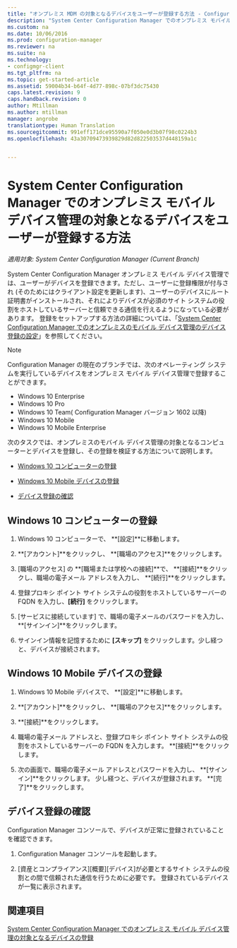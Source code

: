 ```yaml
---
title: "オンプレミス MDM の対象となるデバイスをユーザーが登録する方法 - Configuration Manager | Microsoft Docs"
description: "System Center Configuration Manager でのオンプレミス モバイル デバイス管理の対象となるデバイスをユーザーが登録する方法について説明します。"
ms.custom: na
ms.date: 10/06/2016
ms.prod: configuration-manager
ms.reviewer: na
ms.suite: na
ms.technology:
- configmgr-client
ms.tgt_pltfrm: na
ms.topic: get-started-article
ms.assetid: 59004b34-b64f-4d77-898c-07bf3dc75430
caps.latest.revision: 9
caps.handback.revision: 0
author: Mtillman
ms.author: mtillman
manager: angrobe
translationtype: Human Translation
ms.sourcegitcommit: 991eff171dce95590a7f050e0d3b07f98c0224b3
ms.openlocfilehash: 43a30709473939829d82d822503537d448159a1c


---
```

# <a name="how-users-enroll-devices-with-on-premises-mobile-device-management-in-system-center-configuration-manager"></a>System Center Configuration Manager でのオンプレミス モバイル デバイス管理の対象となるデバイスをユーザーが登録する方法

*適用対象: System Center Configuration Manager (Current Branch)*

System Center Configuration Manager オンプレミス モバイル デバイス管理では、ユーザーがデバイスを登録できます。ただし、ユーザーに登録権限が付与され (そのためにはクライアント設定を更新します)、ユーザーのデバイスにルート証明書がインストールされ、それによりデバイスが必須のサイト システムの役割をホストしているサーバーと信頼できる通信を行えるようになっている必要があります。 登録をセットアップする方法の詳細については、「[System Center Configuration Manager でのオンプレミスのモバイル デバイス管理のデバイス登録の設定](../../mdm/get-started/set-up-device-enrollment-on-premises-mdm.md)」を参照してください。  

 > [!NOTE]  
>  Configuration Manager の現在のブランチでは、次のオペレーティング システムを実行しているデバイスをオンプレミス モバイル デバイス管理で登録することができます。  
>   
>  -  Windows 10 Enterprise  
> -   Windows 10 Pro  
> -   Windows 10 Team\( Configuration Manager バージョン 1602 以降\)  
> -   Windows 10 Mobile  
> -   Windows 10 Mobile Enterprise

次のタスクでは、オンプレミスのモバイル デバイス管理の対象となるコンピューターとデバイスを登録し、その登録を検証する方法について説明します。  

-   [Windows 10 コンピューターの登録](#bkmk_enrollDesk)  

-   [Windows 10 Mobile デバイスの登録](#bkmk_enrollMob)  

-   [デバイス登録の確認](#bkmk_verify)  

##  <a name="a-namebkmkenrolldeska-enroll-a-windows-10-computer"></a><a name="bkmk_enrollDesk"></a> Windows 10 コンピューターの登録  

1.  Windows 10 コンピューターで、 **[設定]**に移動します。  

2.  **[アカウント]**をクリックし、 **[職場のアクセス]**をクリックします。  

3.  [職場のアクセス] の **[職場または学校への接続]**で、 **[接続]**をクリックし、職場の電子メール アドレスを入力し、 **[続行]**をクリックします。  

4.  登録プロキシ ポイント サイト システムの役割をホストしているサーバーの FQDN を入力し、**[続行]** をクリックします。  

5.  [サービスに接続しています] で、職場の電子メールのパスワードを入力し、 **[サインイン]**をクリックします。  

6.  サインイン情報を記憶するために **[スキップ]** をクリックします。少し経つと、デバイスが接続されます。  

##  <a name="a-namebkmkenrollmoba-enroll-a-windows-10-mobile-device"></a><a name="bkmk_enrollMob"></a> Windows 10 Mobile デバイスの登録  

1.  Windows 10 Mobile デバイスで、 **[設定]**に移動します。  

2.  **[アカウント]**をクリックし、 **[職場のアクセス]**をクリックします。  

3.  **[接続]**をクリックします。  

4.  職場の電子メール アドレスと、登録プロキシ ポイント サイト システムの役割をホストしているサーバーの FQDN を入力します。 **[接続]**をクリックします。  

5.  次の画面で、職場の電子メール アドレスとパスワードを入力し、 **[サインイン]**をクリックします。 少し経つと、デバイスが登録されます。 **[完了]**をクリックします。  

##  <a name="a-namebkmkverifya-verify-device-enrollment"></a><a name="bkmk_verify"></a> デバイス登録の確認  
 Configuration Manager コンソールで、デバイスが正常に登録されていることを確認できます。  

1.  Configuration Manager コンソールを起動します。  

2.  [資産とコンプライアンス][概要][デバイス]が必要とするサイト システムの役割との間で信頼された通信を行うために必要です。 登録されているデバイスが一覧に表示されます。  

## <a name="see-also"></a>関連項目  
 [System Center Configuration Manager でのオンプレミス モバイル デバイス管理の対象となるデバイスの登録](../../mdm/deploy-use/enroll-devices-on-premises-mdm.md)



<!--HONumber=Jan17_HO4-->


